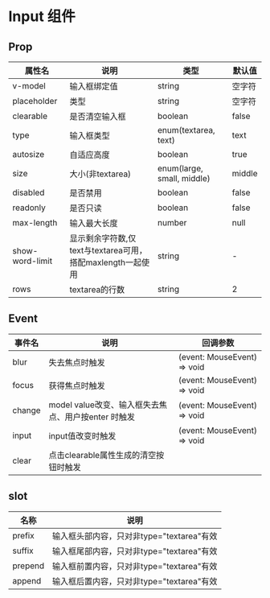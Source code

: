 # Input 组件

## Prop

| 属性名 | 说明 | 类型 | 默认值 |
| ---- | ---- | ---- | ---- |
| v-model | 输入框绑定值 | string | 空字符 |
| placeholder | 类型 | string | 空字符 |
| clearable | 是否清空输入框 | boolean | false |
| type | 输入框类型 | enum(textarea, text) | text |
| autosize | 自适应高度 | boolean | true |
| size | 大小(非textarea) | enum(large, small, middle) | middle |
| disabled | 是否禁用 | boolean | false |
| readonly | 是否只读 | boolean | false |
| max-length | 输入最大长度 | number | null |
| show-word-limit | 显示剩余字符数,仅text与textarea可用，搭配maxlength一起使用 | string | - |
| rows | textarea的行数 | string | 2 |



## Event
| 事件名 | 说明 | 回调参数 |
| ---- | ---- | ---- |
| blur | 失去焦点时触发 | (event: MouseEvent) => void |
| focus | 获得焦点时触发 | (event: MouseEvent) => void |
| change | model value改变、输入框失去焦点、用户按enter 时触发| (event: MouseEvent) => void |
| input |input值改变时触发| (event: MouseEvent) => void |
| clear | 点击clearable属性生成的清空按钮时触发 |

## slot
| 名称 | 说明 | 
| --- | --- |
| prefix  | 输入框头部内容，只对非type="textarea"有效
| suffix  | 输入框尾部内容，只对非type="textarea"有效
| prepend | 输入框前置内容，只对非type="textarea"有效
| append  | 输入框后置内容，只对非type="textarea"有效
